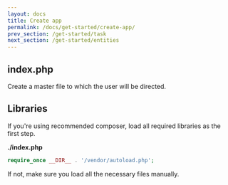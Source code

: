 ```yaml
---
layout: docs
title: Create app
permalink: /docs/get-started/create-app/
prev_section: /get-started/task
next_section: /get-started/entities
---
```


## index.php
Create a master file to which the user will be directed.

## Libraries
If you're using recommended composer, load all required libraries as the first step.

**./index.php**

~~~ php
require_once __DIR__ . '/vendor/autoload.php';
~~~

If not, make sure you load all the necessary files manually.